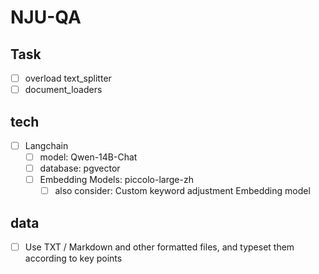 # NJU-QA

## Task

- [ ] overload text_splitter
- [ ] document_loaders

## tech

- [ ] Langchain
  - [ ] model: Qwen-14B-Chat
  - [ ] database: pgvector
  - [ ] Embedding Models: piccolo-large-zh
    - [ ] also consider: Custom keyword adjustment Embedding model

## data

- [ ] Use TXT / Markdown and other formatted files, and typeset them according to key points
